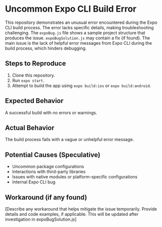 # Uncommon Expo CLI Build Error

This repository demonstrates an unusual error encountered during the Expo CLI build process. The error lacks specific details, making troubleshooting challenging.  The `expoBug.js` file shows a sample project structure that produces the issue. `expoBugSolution.js` may contain a fix (if found). The main issue is the lack of helpful error messages from Expo CLI during the build process, which hinders debugging.

## Steps to Reproduce

1. Clone this repository.
2. Run `expo start`.
3. Attempt to build the app using `expo build:ios` or `expo build:android`. 

## Expected Behavior

A successful build with no errors or warnings.

## Actual Behavior

The build process fails with a vague or unhelpful error message.

## Potential Causes (Speculative)

* Uncommon package configurations
* Interactions with third-party libraries
* Issues with native modules or platform-specific configurations
* Internal Expo CLI bug

## Workaround (if any found)

[Describe any workaround that helps mitigate the issue temporarily.  Provide details and code examples, if applicable. This will be updated after investigation in expoBugSolution.js]
